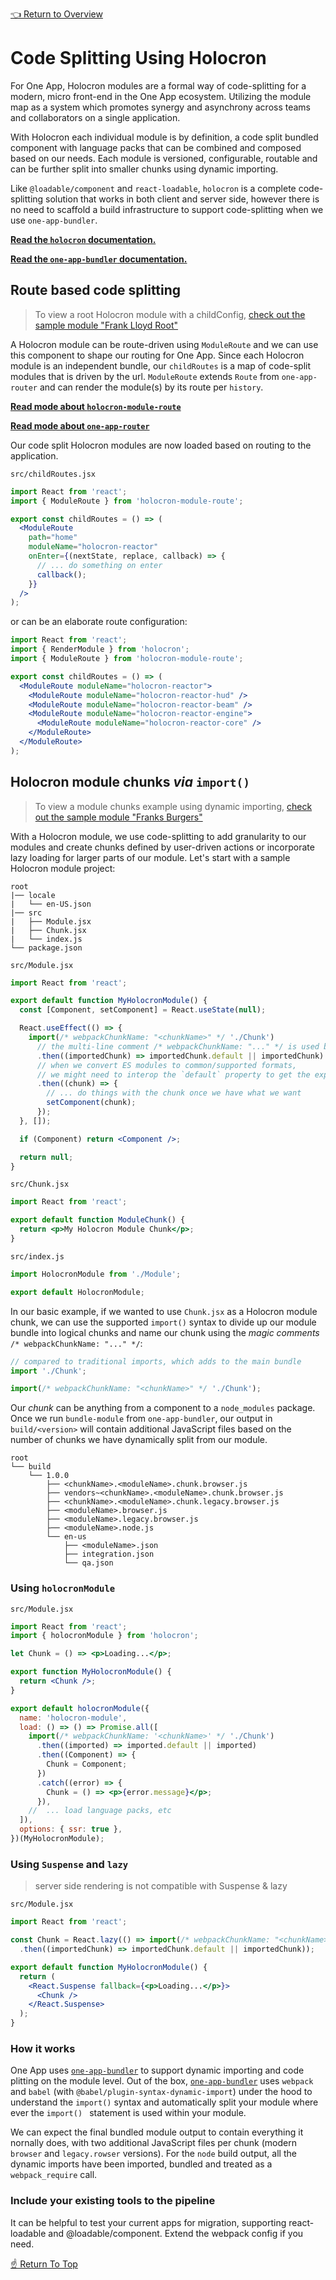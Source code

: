 [holocron-readme]: https://github.com/americanexpress/holocron/tree/master/packages/holocron/README.md
[holocron-module-route-readme]: https://github.com/americanexpress/holocron/tree/master/packages/holocron-module-route/README.md
[one-app-bundler-readme]: https://github.com/americanexpress/one-app-cli/tree/master/packages/one-app-bundler/README.md
[one-app-router-readme]: https://github.com/americanexpress/one-app-router/README.md
[frank-lloyd-root]: ../../prod-sample/sample-modules/frank-lloyd-root/0.0.0/README.md
[franks-burgers]: ../../prod-sample/sample-modules/franks-burgers/0.0.0/README.md

[👈 Return to Overview](./Recipes.md)

# Code Splitting Using Holocron

For One App, Holocron modules are a formal way of code-splitting for a modern,
micro front-end in the One App ecosystem. Utilizing the module map as a system
which promotes synergy and asynchrony across teams and collaborators on
a single application.

With Holocron each individual module is by definition, a code split bundled
component with language packs that can be combined and composed based on our
needs. Each module is versioned, configurable, routable and can be further
split into smaller chunks using dynamic importing.

Like `@loadable/component` and `react-loadable`, `holocron` is a complete code-splitting
solution that works in both client and server side, however there is no need to scaffold
a build infrastructure to support code-splitting when we use `one-app-bundler`.

**[Read the `holocron` documentation.][holocron-readme]**

**[Read the `one-app-bundler` documentation.][one-app-bundler-readme]**

## Route based code splitting

> To view a root Holocron module with a childConfig, [check out the sample module "Frank Lloyd Root"][frank-lloyd-root]

A Holocron module can be route-driven using `ModuleRoute` and we can use this component
to shape our routing for One App. Since each Holocron module is an independent bundle,
our `childRoutes` is a map of code-split modules that is driven by the url. `ModuleRoute`
extends `Route` from `one-app-router` and can render the module(s) by its route per
`history`.

**[Read mode about `holocron-module-route`][holocron-module-route-readme]**

**[Read mode about `one-app-router`][holocron-module-route-readme]**

Our code split Holocron modules are now loaded based on routing to the application.

`src/childRoutes.jsx`
```jsx
import React from 'react';
import { ModuleRoute } from 'holocron-module-route';

export const childRoutes = () => (
  <ModuleRoute
    path="home"
    moduleName="holocron-reactor"
    onEnter={(nextState, replace, callback) => {
      // ... do something on enter
      callback();
    }}
  />
);
```

or can be an elaborate route configuration:

```jsx
import React from 'react';
import { RenderModule } from 'holocron';
import { ModuleRoute } from 'holocron-module-route';

export const childRoutes = () => (
  <ModuleRoute moduleName="holocron-reactor">
    <ModuleRoute moduleName="holocron-reactor-hud" />
    <ModuleRoute moduleName="holocron-reactor-beam" />
    <ModuleRoute moduleName="holocron-reactor-engine">
      <ModuleRoute moduleName="holocron-reactor-core" />
    </ModuleRoute>
  </ModuleRoute>
);
```

## Holocron module chunks _via_ `import()`

> To view a module chunks example using dynamic importing, [check out the sample module "Franks Burgers"][franks-burgers]

With a Holocron module, we use code-splitting to add granularity to our modules and create chunks
defined by user-driven actions or incorporate lazy loading for larger parts of our module.
Let's start with a sample Holocron module project:

```
root
|── locale
|   └── en-US.json
|── src
|   ├── Module.jsx
|   ├── Chunk.jsx
|   └── index.js
└── package.json
```

`src/Module.jsx`
```jsx
import React from 'react';

export default function MyHolocronModule() {
  const [Component, setComponent] = React.useState(null);

  React.useEffect(() => {
    import(/* webpackChunkName: "<chunkName>" */ './Chunk')
      // the multi-line comment /* webpackChunkName: "..." */ is used by webpack to name your chunk
      .then((importedChunk) => importedChunk.default || importedChunk)
      // when we convert ES modules to common/supported formats,
      // we might need to interop the `default` property to get the export
      .then((chunk) => {
        // ... do things with the chunk once we have what we want
        setComponent(chunk);
      });
  }, []);

  if (Component) return <Component />;

  return null;
}
```

`src/Chunk.jsx`
```jsx
import React from 'react';

export default function ModuleChunk() {
  return <p>My Holocron Module Chunk</p>;
}
```

`src/index.js`
```jsx
import HolocronModule from './Module';

export default HolocronModule;
```

In our basic example, if we wanted to use `Chunk.jsx` as a Holocron module chunk, we can use
the supported `import()` syntax to divide up our module bundle into logical chunks and name
our chunk using the _magic comments_ `/* webpackChunkName: "..." */`:

```js
// compared to traditional imports, which adds to the main bundle
import './Chunk';

import(/* webpackChunkName: "<chunkName>" */ './Chunk');
```

Our _chunk_ can be anything from a component to a `node_modules` package. Once we run `bundle-module` from `one-app-bundler`, our output in `build/<version>` will contain
additional JavaScript files based on the number of chunks we have dynamically split
from our module.

```
root
└── build
    └── 1.0.0
        ├── <chunkName>.<moduleName>.chunk.browser.js
        ├── vendors~<chunkName>.<moduleName>.chunk.browser.js
        ├── <chunkName>.<moduleName>.chunk.legacy.browser.js
        ├── <moduleName>.browser.js
        ├── <moduleName>.legacy.browser.js
        ├── <moduleName>.node.js
        └── en-us
            ├── <moduleName>.json
            ├── integration.json
            └── qa.json
```

### Using **`holocronModule`**

`src/Module.jsx`
```jsx
import React from 'react';
import { holocronModule } from 'holocron';

let Chunk = () => <p>Loading...</p>;

export function MyHolocronModule() {
  return <Chunk />;
}

export default holocronModule({
  name: 'holocron-module',
  load: () => () => Promise.all([
    import(/* webpackChunkName: '<chunkName>' */ './Chunk')
      .then((imported) => imported.default || imported)
      .then((Component) => {
        Chunk = Component;
      })
      .catch((error) => {
        Chunk = () => <p>{error.message}</p>;
      }),
    //  ... load language packs, etc
  ]),
  options: { ssr: true },
})(MyHolocronModule);
```
### Using `Suspense` and `lazy`

> server side rendering is not compatible with Suspense & lazy

`src/Module.jsx`
```jsx
import React from 'react';

const Chunk = React.lazy(() => import(/* webpackChunkName: "<chunkName>" */ './Chunk')
  .then((importedChunk) => importedChunk.default || importedChunk));

export default function MyHolocronModule() {
  return (
    <React.Suspense fallback={<p>Loading...</p>}>
      <Chunk />
    </React.Suspense>
  );
}
```

### How it works

One App uses [`one-app-bundler`][one-app-bundler-readme] to support dynamic importing and code
plitting on the module level. Out of the box, [`one-app-bundler`][one-app-bundler-readme] uses
`webpack` and `babel` (with `@babel/plugin-syntax-dynamic-import`) under the hood to understand
the `import()` syntax and automatically split your module where ever the `import() ` statement
is used within your module.

We can expect the final bundled module output to contain everything it nornally does,
with two additional JavaScript files per chunk (modern `browser` and `legacy.rowser` versions).
For the `node` build output, all the dynamic imports have been imported, bundled and treated
as a `webpack_require` call.

### Include your existing tools to the pipeline

It can be helpful to test your current apps for migration, supporting react-loadable and @loadable/component. Extend the webpack config if you need.

[☝️ Return To Top](#code-splitting-using-holocron)